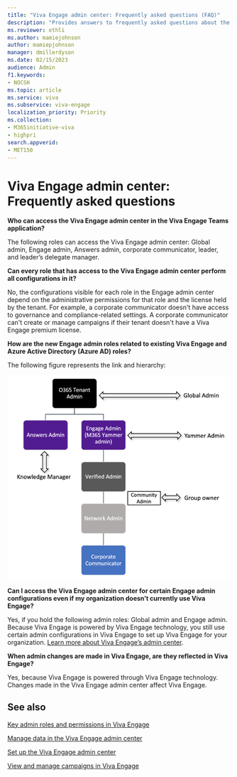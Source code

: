 ```yaml
---
title: "Viva Engage admin center: Frequently asked questions (FAQ)"
description: "Provides answers to frequently asked questions about the Viva Engage admin center."
ms.reviewer: ethli
ms.author: mamiejohnson
author: mamiepjohnson
manager: dmillerdyson
ms.date: 02/15/2023
audience: Admin
f1.keywords:
- NOCSH
ms.topic: article
ms.service: viva
ms.subservice: viva-engage
localization_priority: Priority
ms.collection:  
- M365initiative-viva
- highpri
search.appverid:
- MET150
---
```


# Viva Engage admin center: Frequently asked questions

**Who can access the Viva Engage admin center in the Viva Engage Teams application?**

The following roles can access the Viva Engage admin center: Global admin, Engage admin, Answers admin, corporate communicator, leader, and leader’s delegate manager.  

**Can every role that has access to the Viva Engage admin center perform all configurations in it?**

No, the configurations visible for each role in the Engage admin center depend on the administrative permissions for that role and the license held by the tenant. For example, a corporate communicator doesn't have access to governance and compliance-related settings. A corporate communicator can't create or manage campaigns if their tenant doesn't have a Viva Engage premium license.  

**How are the new Engage admin roles related to existing Viva Engage and Azure Active Directory (Azure AD) roles?**

The following figure represents the link and hierarchy:

[![Chart shows the hierarchy of connections between existing Viva Engage and Azure AD.](/viva/media/engage/admin/herarchy-admin.png)](/viva/media/engage/admin/herarchy-admin.png#lightbox)

**Can I access the Viva Engage admin center for certain Engage admin configurations even if my organization doesn’t currently use Viva Engage?**

Yes, if you hold the following admin roles: Global admin and Engage admin. Because Viva Engage is powered by Viva Engage technology, you still use certain admin configurations in Viva Engage to set up Viva Engage for your organization. [Learn more about Viva Engage’s admin center](/Yammer/).

**When admin changes are made in Viva Engage, are they reflected in Viva Engage?**

Yes, because Viva Engage is powered through Viva Engage technology. Changes made in the Viva Engage admin center affect Viva Engage.  

## See also

[Key admin roles and permissions in Viva Engage](/Viva/engage/eac-key-admin-roles-permissions)

[Manage data in the Viva Engage admin center](/Viva/engage/eac-as-manage-data)

[Set up the Viva Engage admin center](/Viva/engage/eac-get-started)

[View and manage campaigns in Viva Engage](/Viva/engage/campaigns)
